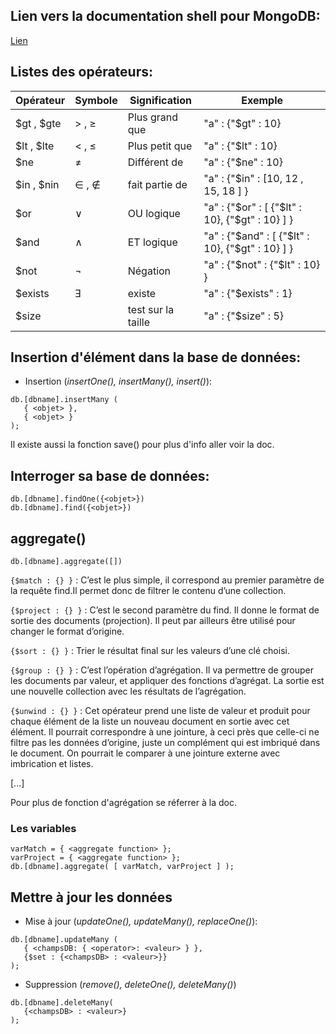 ## Lien vers la documentation shell pour MongoDB:
[Lien](https://docs.mongodb.com/manual/introduction/)

## Listes des opérateurs:
|Opérateur|Symbole|Signification|Exemple|
|:-------|-------|-------|-------|
| $gt , $gte | > , ≥ | Plus grand que | "a" : {"$gt" : 10} |
| $lt , $lte | < , ≤ | Plus petit que | "a" : {"$lt" : 10} | 
| $ne | ≠ | Différent de | "a" : {"$ne" : 10} |
| $in , $nin | ∈ , ∉ |  fait partie de | "a" : {"$in" : [10, 12 , 15, 18 ] } |
| $or | ∨ | OU logique | "a" : {"$or" : [ {"$lt" : 10}, {"$gt" : 10} ] } |
| $and | ∧ | ET logique | "a" : {"$and" : [ {"$lt" : 10}, {"$gt" : 10} ] } |
| $not | ¬ | Négation | "a" : {"$not" : {"$lt" : 10} } |
| $exists | Ǝ | existe | "a" : {"$exists" : 1} |
| $size | | test sur la taille | "a" : {"$size" : 5} |



## Insertion d'élément dans la base de données:
* Insertion (*insertOne(), insertMany(), insert()*):  
```
db.[dbname].insertMany (
   { <objet> },
   { <objet> }
);
```
Il existe aussi la fonction save() pour plus d'info aller voir la doc.

## Interroger sa base de données:
```
db.[dbname].findOne({<objet>})
db.[dbname].find({<objet>})
```

## aggregate()
 
`db.[dbname].aggregate([])`
 
`{$match : {} }` : C’est le plus simple, il correspond au premier paramètre de la requête find.Il permet donc de filtrer le contenu d’une collection.

`{$project : {} }` : C’est le second paramètre du find. Il donne le format de sortie des documents (projection). Il peut par ailleurs être utilisé pour changer le format d’origine.

`{$sort : {} }` : Trier le résultat final sur les valeurs d’une clé choisi.

`{$group : {} }` : C’est l’opération d’agrégation. Il va permettre de grouper les documents par valeur, et appliquer des fonctions d’agrégat. La sortie est une nouvelle collection avec les résultats de l’agrégation.

`{$unwind : {} }` : Cet opérateur prend une liste de valeur et produit pour chaque élément de la liste un nouveau document en sortie avec cet élément. Il pourrait correspondre à une jointure, à ceci près que celle-ci ne filtre pas les données d’origine, juste un complément qui est imbriqué dans le document. On pourrait le comparer à une jointure externe avec imbrication et listes.

[...]

Pour plus de fonction d'agrégation se réferrer à la doc.

### Les variables 
``` 
varMatch = { <aggregate function> };
varProject = { <aggregate function> };
db.[dbname].aggregate( [ varMatch, varProject ] );
```

## Mettre à jour les données
* Mise à jour (*updateOne(), updateMany(), replaceOne()*):  
```
db.[dbname].updateMany (
   { <champsDB: { <operator>: <valeur> } },
   {$set : {<champsDB> : <valeur>}}
);
```
* Suppression (*remove(), deleteOne(), deleteMany()*) 
```
db.[dbname].deleteMany(
   {<champsDB> : <valeur>}
);
```
